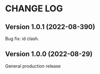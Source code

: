 # CHANGE LOG

## Version 1.0.1 (2022-08-390)

Bug fix: id clash.

## Version 1.0.0 (2022-08-29)

General production release

